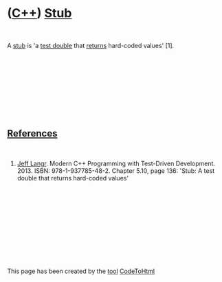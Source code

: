 
 

 

 

 

 

([C++](Cpp.md)) [Stub](CppStub.md)
====================================

 

A [stub](CppStub.md) is 'a [test double](CppTestDouble.md) that
[returns](CppReturn.md) hard-coded values' \[1\].

 

 

 

 

 

[References](CppReferences.md)
-------------------------------

 

1.  [Jeff Langr](CppJeffLangr.md). Modern C++ Programming with
    Test-Driven Development. 2013. ISBN: 978-1-937785-48-2. Chapter
    5.10, page 136: 'Stub: A test double that returns hard-coded values'

 

 

 

 

 

 

This page has been created by the [tool](Tools.md)
[CodeToHtml](ToolCodeToHtml.md)
